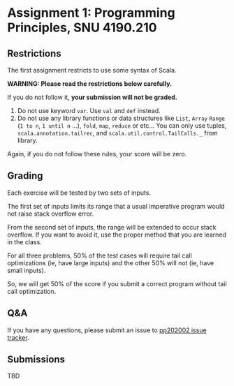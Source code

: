 # Assignment 1: Programming Principles, SNU 4190.210

## Restrictions 

The first assignment restricts to use some syntax of Scala.

**WARNING: Please read the restrictions below carefully.** 

If you do not follow it, **your submission will not be graded.**

1. Do not use keyword `var`. Use `val` and `def` instead.
2. Do not use any library functions or data structures like `List`, `Array` `Range` (`1 to n`, `1 until n` ...), `fold`, `map`, `reduce` or etc... 
   You can only use tuples, `scala.annotation.tailrec`, and `scala.util.control.TailCalls._` from library.

Again, if you do not follow these rules, your score will be zero. 


## Grading 

Each exercise will be tested by two sets of inputs. 

The first set of inputs limits its range that a usual imperative program would not raise stack overflow error.

From the second set of inputs, the range will be extended to occur stack overflow. If you want to avoid it, use the proper method that you are learned in the class. 

For all three problems, 50% of the test cases will require tail call optimizations (ie, have large inputs) and the other 50% will not (ie, have small inputs).

So, we will get 50% of the score if you submit a correct program without tail call optimization.

## Q&A

If you have any questions, please submit an issue to [pp202002 issue tracker](https://github.com/snu-sf-class/pp202002/issues).

## Submissions

TBD





